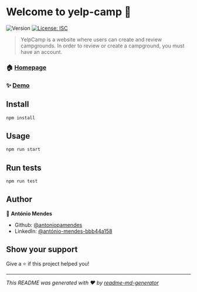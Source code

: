 # Welcome to yelp-camp 👋
![Version](https://img.shields.io/badge/version-1.0.0-blue.svg?cacheSeconds=2592000)
[![License: ISC](https://img.shields.io/badge/License-ISC-yellow.svg)](#)

> YelpCamp is a website where users can create and review campgrounds. In order to review or create a campground, you must have an account.

### 🏠 [Homepage](https://yelpcamp-demo-amendes.herokuapp.com/)

### ✨ [Demo](https://yelpcamp-demo-amendes.herokuapp.com/)

## Install

```sh
npm install
```

## Usage

```sh
npm run start
```

## Run tests

```sh
npm run test
```

## Author

👤 **António Mendes**

* Github: [@antoniopamendes](https://github.com/antoniopamendes)
* LinkedIn: [@antónio-mendes-bbb44a158](https://linkedin.com/in/antónio-mendes-bbb44a158)

## Show your support

Give a ⭐️ if this project helped you!


***
_This README was generated with ❤️ by [readme-md-generator](https://github.com/kefranabg/readme-md-generator)_